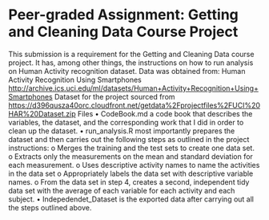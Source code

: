 # Peer-graded Assignment: Getting and Cleaning Data Course Project
This submission is a requirement for the Getting and Cleaning Data course project. It has, among other things, the instructions on how to run analysis on Human Activity recognition dataset. 
Data was obtained from: Human Activity Recognition Using Smartphones http://archive.ics.uci.edu/ml/datasets/Human+Activity+Recognition+Using+Smartphones
Dataset for the project sourced from https://d396qusza40orc.cloudfront.net/getdata%2Fprojectfiles%2FUCI%20HAR%20Dataset.zip
Files
•	CodeBook.md a code book that describes the variables, the dataset, and the corresponding work that I did in order to clean up the dataset.
•	run_analysis.R most importantly prepares the dataset and then carries out the following steps as outlined in the project instructions:
o	Merges the training and the test sets to create one data set.
o	Extracts only the measurements on the mean and standard deviation for each measurement.
o	Uses descriptive activity names to name the activities in the data set
o	Appropriately labels the data set with descriptive variable names.
o	From the data set in step 4, creates a second, independent tidy data set with the average of each variable for each activity and each subject.
•	Indepedendet_Dataset is the exported data after carrying out all the steps outlined above.

